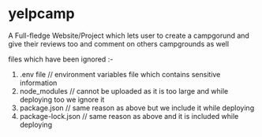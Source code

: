 # yelpcamp
A Full-fledge Website/Project which lets user to create a campgorund and give their reviews too and comment on others campgrounds as well

files which have been ignored :- 
1. .env file // environment variables file which contains sensitive information
2. node_modules // cannot be uploaded as it is too large and while deploying too we ignore it
3. package.json  // same reason as above but we include it while deploying
4. package-lock.json  // same reason as above and it is included while deploying
